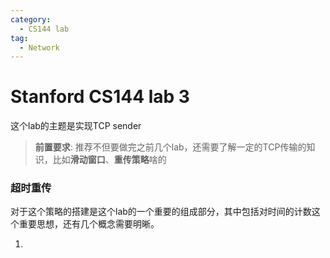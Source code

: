 ```yaml
---
category:
  - CS144 lab
tag:
  - Network
---
```


# Stanford CS144 lab 3

这个lab的主题是实现TCP sender

> **前置要求**: 推荐不但要做完之前几个lab，还需要了解一定的TCP传输的知识，比如**滑动窗口**、**重传策略**啥的


### 超时重传

对于这个策略的搭建是这个lab的一个重要的组成部分，其中包括对时间的计数这个重要思想，还有几个概念需要明晰。

1. 